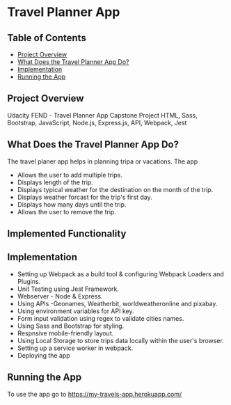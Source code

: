 # Travel Planner App

## Table of Contents

* [Project Overview](#Project-Overview)
* [What Does the Travel Planner App Do?](#hat-Does-the-Travel-Planner-App-Do?)
* [Implementation](#Implementation)
* [Running the App](#Running-the-App)

## Project Overview

Udacity FEND - Travel Planner App Capstone Project
HTML, Sass, Bootstrap, JavaScript, Node.js, Express.js, API, Webpack, Jest

## What Does the Travel Planner App Do?

The travel planer app helps in planning tripa or vacations. The app 
- Allows the user to add multiple trips.
- Displays length of the trip.
- Displays typical weather for the destination on the month of the trip.
- Displays weather forcast for the trip's first day.
- Displays how many days until the trip.
- Allows the user to remove the trip.

## Implemented Functionality

## Implementation

- Setting up Webpack as a build tool & configuring Webpack Loaders and Plugins.
- Unit Testing using Jest Framework.
- Webserver - Node & Express.
- Using APIs -Geonames, Weatherbit, worldweatheronline and pixabay.
- Using environment variables for API key.
- Form input validation using regex to validate cities names.
- Using Sass and Bootstrap for styling.
- Respnsive mobile-friendly layout.
- Using Local Storage to store trips data locally within the user's browser.
- Setting up a service worker in webpack.
- Deploying the app

## Running the App

To use the app go to https://my-travels-app.herokuapp.com/